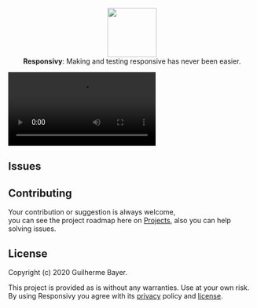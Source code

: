 <p align="center">
  <img src="https://i.imgur.com/267DWxW.png" height="100" /><br/>
  <span><b>Responsivy</b>: <span>Making and testing responsive has never been easier.</span><br/>
</p>
  
<video src="https://responsivy.com/_next/static/videos/video-65bcd79a4d38a87e7f89c5f979dd300d.mp4"></video>

## Issues

## Contributing

Your contribution or suggestion is always welcome,<br/> you can see the project roadmap here on [Projects](https://github.com/iamgbayer/responsivy/projects/1), also you can help solving issues.

## License

Copyright (c) 2020 Guilherme Bayer.

This project is provided as is without any warranties. Use at your own risk.<br/>
By using Responsivy you agree with its [privacy](PRIVACY.md) policy and [license](LICENSE.md).
